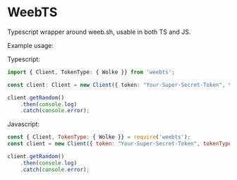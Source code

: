 # WeebTS
Typescript wrapper around weeb.sh, usable in both TS and JS.

Example usage:

Typescript:
```Typescript
import { Client, TokenType: { Wolke }} from 'weebts';

const client: Client = new Client({ token: "Your-Super-Secret-Token", tokenType: Wolke });

client.getRandom()
	.then(console.log)
	.catch(console.error);
```

Javascript:
```js
const { Client, TokenType: { Wolke }} = require('weebts');
const client = new Client({ token: "Your-Super-Secret-Token", tokenType: Wolke });

client.getRandom()
	.then(console.log)
	.catch(console.error);
```